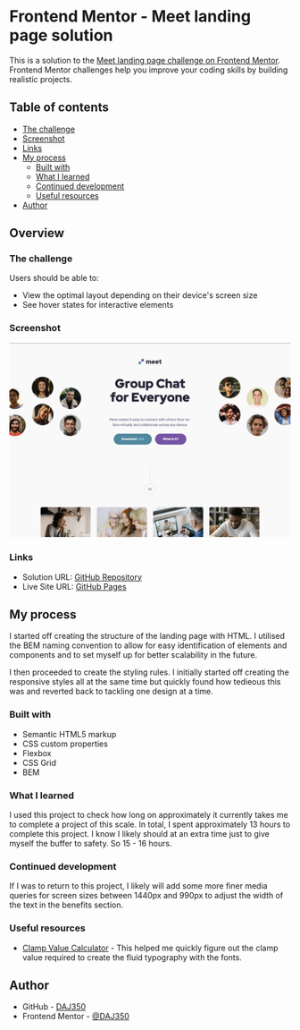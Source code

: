 # Frontend Mentor - Meet landing page solution

This is a solution to the [Meet landing page challenge on Frontend Mentor](https://www.frontendmentor.io/challenges/meet-landing-page-rbTDS6OUR). Frontend Mentor challenges help you improve your coding skills by building realistic projects. 

## Table of contents

  - [The challenge](#the-challenge)
  - [Screenshot](#screenshot)
  - [Links](#links)
- [My process](#my-process)
  - [Built with](#built-with)
  - [What I learned](#what-i-learned)
  - [Continued development](#continued-development)
  - [Useful resources](#useful-resources)
- [Author](#author)

## Overview

### The challenge

Users should be able to:

- View the optimal layout depending on their device's screen size
- See hover states for interactive elements

### Screenshot

![](./screenshot.png)


### Links

- Solution URL: [GitHub Repository](https://github.com/DAJ350/meet-landing-page)
- Live Site URL: [GitHub Pages](https://daj350.github.io/meet-landing-page/)

## My process

I started off creating the structure of the landing page with HTML. I utilised the BEM naming convention to allow for easy identification of elements and components and to set myself up for better scalability in the future.

I then proceeded to create the styling rules. I initially started off creating the responsive styles all at the same time but quickly found how tedieous this was and reverted back to tackling one design at a time.  

### Built with

- Semantic HTML5 markup
- CSS custom properties
- Flexbox
- CSS Grid
- BEM

### What I learned

I used this project to check how long on approximately it currently takes me to complete a project of this scale. In total, I spent approximately 13 hours to complete this project. I know I likely should at an extra time just to give myself the buffer to safety. So 15 - 16 hours. 


### Continued development

If I was to return to this project, I likely will add some more finer media queries for screen sizes between 1440px and 990px to adjust the width of the text in the benefits section. 

### Useful resources

- [Clamp Value Calculator](https://marcbacon.com/tools/clamp-calculator/) - This helped me quickly figure out the clamp value required to create the fluid typography with the fonts.

## Author

- GitHub - [DAJ350](https://github.com/DAJ350)
- Frontend Mentor - [@DAJ350](https://www.frontendmentor.io/profile/DAJ350)
